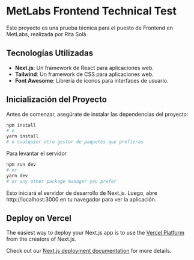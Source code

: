# MetLabs Frontend Technical Test

Este proyecto es una prueba técnica para el puesto de Frontend en MetLabs, realizada por Rita Solà.

## Tecnologías Utilizadas

- **Next.js**: Un framework de React para aplicaciones web.
- **Tailwind**: Un framework de CSS para aplicaciones web.
- **Font Awesome**: Librería de iconos para interfaces de usuario.

## Inicialización del Proyecto

Antes de comenzar, asegúrate de instalar las dependencias del proyecto:

```bash
npm install
# o
yarn install
# o cualquier otro gestor de paquetes que prefieras
```

Para levantar el servidor

```bash
npm run dev
# or
yarn dev
# or any other package manager you prefer
```

Esto iniciará el servidor de desarrollo de Next.js. Luego, abre http://localhost:3000 en tu navegador para ver la aplicación.

## Deploy on Vercel

The easiest way to deploy your Next.js app is to use the [Vercel Platform](https://vercel.com/new?utm_medium=default-template&filter=next.js&utm_source=create-next-app&utm_campaign=create-next-app-readme) from the creators of Next.js.

Check out our [Next.js deployment documentation](https://nextjs.org/docs/deployment) for more details.

